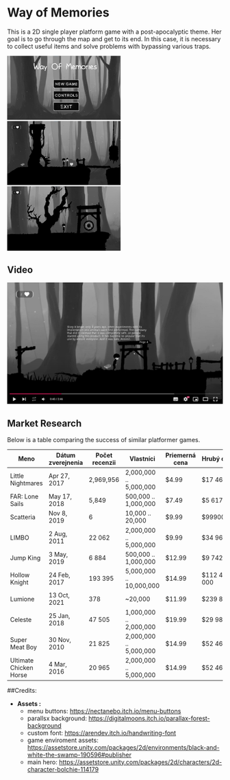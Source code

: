 # Way of Memories
This is a 2D single player platform game with a post-apocalyptic theme. Her goal is to go through the map and get to its end. In this case, it is necessary to collect useful items and solve problems with bypassing various traps.

<p float="left">
  <img src="https://github.com/Dmytro27Ind/images/blob/main/way-of-memories-1.png" width="265" />
  <img src="https://github.com/Dmytro27Ind/images/blob/main/way-of-memories-2.png" width="265" />
  <img src="https://github.com/Dmytro27Ind/images/blob/main/way-of-memories-3.png" width="265" />
</p>

## Video
<a href="https://www.youtube.com/watch?v=VV7NYGk6_Gc&t=1s&ab_channel=AntonMozenbakh" target="_blank">![Watch the video](https://github.com/Dmytro27Ind/images/blob/main/way-of-memories-video.PNG)</a>

## Market Research
Below is a table comparing the success of similar platformer games.

| Meno                   | Dátum zverejnenia | Počet recenzii | Vlastníci               | Priemerná cena | Hrubý odhad  |
| ---------------------- | ----------------- | -------------- | ----------------------- | -------------- | ------------ |
| Little Nightmares      | Apr 27, 2017      | 2,969,956      | 2,000,000 .. 5,000,000  | $4.99          | $17 465 000  |
| FAR: Lone Sails        | May 17, 2018      | 5,849          | 500,000 .. 1,000,000    | $7.49          | $5 617 500   |
| Scatteria              | Nov 8, 2019       | 6              | 10,000 .. 20,000        | $9.99          | $99900       |
| LIMBO                  | 2 Aug, 2011       | 22 062         | 2,000,000 .. 5,000,000  | $9.99          | $34 965 000  |
| Jump King              | 3 May, 2019       | 6 884          | 500,000 .. 1,000,000    | $12.99         | $9 742 500   |
| Hollow Knight          | 24 Feb, 2017      | 193 395        | 5,000,000 .. 10,000,000 | $14.99         | $112 425 000 |
| Lumione                | 13 Oct, 2021      | 378            | ~20,000                 | $11.99         | $239 800     |
| Celeste                | 25 Jan, 2018      | 47 505         | 1,000,000 .. 2,000,000  | $19.99         | $29 985 000  |
| Super Meat Boy         | 30 Nov, 2010      | 21 825         | 2,000,000 .. 5,000,000  | $14.99         | $52 465 000  |
| Ultimate Chicken Horse | 4 Mar, 2016       | 20 965         | 2,000,000 .. 5,000,000  | $14.99         | $52 465 000  |

##Credits:
-  **Assets :** 
   -  menu buttons: https://nectanebo.itch.io/menu-buttons
   -  parallsx background: https://digitalmoons.itch.io/parallax-forest-background
   -  custom font: https://arendev.itch.io/handwriting-font
   -  game enviroment assets: https://assetstore.unity.com/packages/2d/environments/black-and-white-the-swamp-190596#publisher
   -  main hero: https://assetstore.unity.com/packages/2d/characters/2d-character-bolchie-114179